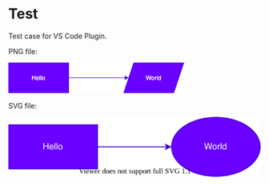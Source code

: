 # Test

Test case for VS Code Plugin.

PNG file:

![my diagram](vscode.drawio.png)

SVG file:

![my diagram](vscode.drawio.svg)
